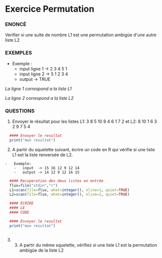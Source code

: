 # 	Exercice Permutation

### ENONCÉ


Verifier si une suite de nombre L1 est une permutation ambigüe d'une autre liste L2 
  
  
  
### EXEMPLES
  
-	Exemple :
	-	input ligne 1  -> 2 3 4 5 1 
	-	input ligne 2 ->  5 1 2 3 4 
    -	output -> TRUE

*La ligne 1 correspond a la liste L1*

*La ligne 2 correspond a la liste L2*

### QUESTIONS


1.	 Envoyer le résultat pour les listes L1: 3 8 5 10 9 4 6 1 7 2 et L2: 8 10 1 6 3 2 9 7 5 4


  ```R
	#### Envoyer le resultat
	print("mon resultat") 
 ```
 
2.	 A partir du squelette suivant, écrire un code en R qui vérifie si une liste L1 est la liste renversée de L2.





	-	Exemple:
		-	input  -> 15 16 12 9 12 14
   		-	output -> 14 12 9 12 16 15




  ```R
	#### Recuperation des deux listes en entrée
	flux=file("stdin","r")
    L1=scan(file=flux, what=integer(), nline=1, quiet=TRUE)
    L2=scan(file=flux, what=integer(), nline=2, quiet=TRUE)

    #### ECRIRE 
    #### LE 
    #### CODE

	#### Envoyer le resultat
    print("mon resultat")
   
   ```
   
   
3.	 3) A partir du même squelette, vérifiez si une liste L1 est la permutation ambigüe de la liste L2

